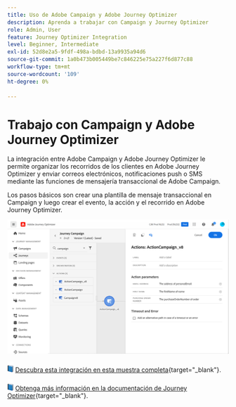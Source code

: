 ```yaml
---
title: Uso de Adobe Campaign y Adobe Journey Optimizer
description: Aprenda a trabajar con Campaign y Journey Optimizer
role: Admin, User
feature: Journey Optimizer Integration
level: Beginner, Intermediate
exl-id: 52d8e2a5-9fdf-498a-bdbd-13a9935a94d6
source-git-commit: 1a0b473b005449be7c846225e75a227f6d877c88
workflow-type: tm+mt
source-wordcount: '109'
ht-degree: 0%

---
```


# Trabajo con Campaign y Adobe Journey Optimizer

La integración entre Adobe Campaign y Adobe Journey Optimizer le permite organizar los recorridos de los clientes en Adobe Journey Optimizer y enviar correos electrónicos, notificaciones push o SMS mediante las funciones de mensajería transaccional de Adobe Campaign.

Los pasos básicos son crear una plantilla de mensaje transaccional en Campaign y luego crear el evento, la acción y el recorrido en Adobe Journey Optimizer.


![](assets/ajo-integration.png)


![](../assets/do-not-localize/book.png) [Descubra esta integración en esta muestra completa](https://experienceleague.adobe.com/docs/journey-optimizer/using/orchestrate-journeys/about-journey-building/using-adobe-campaign-classic.html){target="_blank"}.


![](../assets/do-not-localize/book.png) [Obtenga más información en la documentación de Journey Optimizer](https://experienceleague.adobe.com/docs/journey-optimizer/using/orchestrate-journeys/about-journey-building/using-adobe-campaign-classic.html){target="_blank"}.
